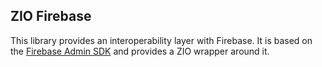 ## ZIO Firebase

This library provides an interoperability layer with Firebase. It is based on
the [Firebase Admin SDK](https://firebase.google.com/docs/admin/setup) and provides a ZIO wrapper around it.
